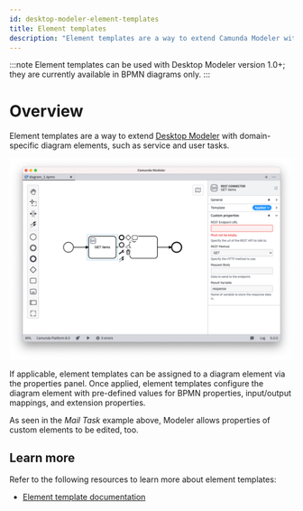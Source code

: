 ```yaml
---
id: desktop-modeler-element-templates
title: Element templates
description: "Element templates are a way to extend Camunda Modeler with domain-specific diagram elements, such as service and user tasks."
---
```


:::note
Element templates can be used with Desktop Modeler version 1.0+; they are currently available in BPMN diagrams only.
:::

# Overview

Element templates are a way to extend [Desktop Modeler](https://camunda.org/bpmn/tool/) with domain-specific diagram elements, such as service and user tasks.

![Custom fields in the Desktop Modeler](./img/overview.png)

If applicable, element templates can be assigned to a diagram element via the properties panel.
Once applied, element templates configure the diagram element with pre-defined values for BPMN properties, input/output mappings, and extension properties.

As seen in the _Mail Task_ example above, Modeler allows properties of custom elements to be edited, too.

## Learn more

Refer to the following resources to learn more about element templates:

- [Element template documentation](https://github.com/camunda/desktop-modeler/tree/master/docs/element-templates)
